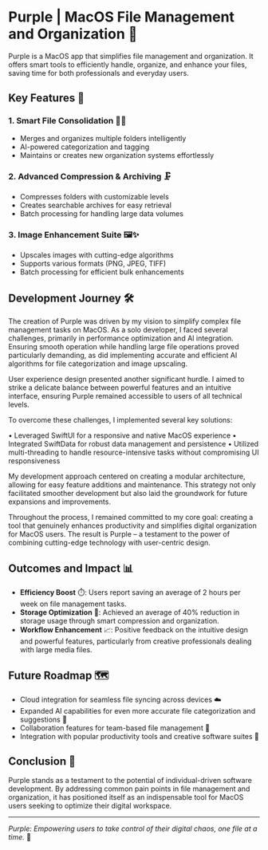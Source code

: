 # Purple | MacOS File Management and Organization 🔮

Purple is a MacOS app that simplifies file management and organization. It offers smart tools to efficiently handle, organize, and enhance your files, saving time for both professionals and everyday users.

## Key Features 🚀

### 1. Smart File Consolidation 🧠📁
- Merges and organizes multiple folders intelligently
- AI-powered categorization and tagging
- Maintains or creates new organization systems effortlessly

### 2. Advanced Compression & Archiving 🗜️
- Compresses folders with customizable levels
- Creates searchable archives for easy retrieval
- Batch processing for handling large data volumes

### 3. Image Enhancement Suite 🖼️✨
- Upscales images with cutting-edge algorithms
- Supports various formats (PNG, JPEG, TIFF)
- Batch processing for efficient bulk enhancements

## Development Journey 🛠️

The creation of Purple was driven by my vision to simplify complex file management tasks on MacOS. As a solo developer, I faced several challenges, primarily in performance optimization and AI integration. Ensuring smooth operation while handling large file operations proved particularly demanding, as did implementing accurate and efficient AI algorithms for file categorization and image upscaling.

User experience design presented another significant hurdle. I aimed to strike a delicate balance between powerful features and an intuitive interface, ensuring Purple remained accessible to users of all technical levels.

To overcome these challenges, I implemented several key solutions:

• Leveraged SwiftUI for a responsive and native MacOS experience
• Integrated SwiftData for robust data management and persistence
• Utilized multi-threading to handle resource-intensive tasks without compromising UI responsiveness

My development approach centered on creating a modular architecture, allowing for easy feature additions and maintenance. This strategy not only facilitated smoother development but also laid the groundwork for future expansions and improvements.

Throughout the process, I remained committed to my core goal: creating a tool that genuinely enhances productivity and simplifies digital organization for MacOS users. The result is Purple – a testament to the power of combining cutting-edge technology with user-centric design.

## Outcomes and Impact 📊

- **Efficiency Boost** ⏱️: Users report saving an average of 2 hours per week on file management tasks.
- **Storage Optimization** 💾: Achieved an average of 40% reduction in storage usage through smart compression and organization.
- **Workflow Enhancement** 📈: Positive feedback on the intuitive design and powerful features, particularly from creative professionals dealing with large media files.

## Future Roadmap 🗺️

- Cloud integration for seamless file syncing across devices ☁️
- Expanded AI capabilities for even more accurate file categorization and suggestions 🧠
- Collaboration features for team-based file management 👥
- Integration with popular productivity tools and creative software suites 🔗

## Conclusion 🎉

Purple stands as a testament to the potential of individual-driven software development. By addressing common pain points in file management and organization, it has positioned itself as an indispensable tool for MacOS users seeking to optimize their digital workspace.

---

*Purple: Empowering users to take control of their digital chaos, one file at a time.* 🌈
